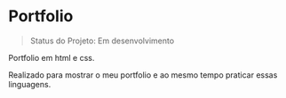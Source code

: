 # Portfolio

> Status do Projeto: Em desenvolvimento

Portfolio em html e css. 

Realizado para mostrar o meu portfolio e ao mesmo tempo praticar essas linguagens.